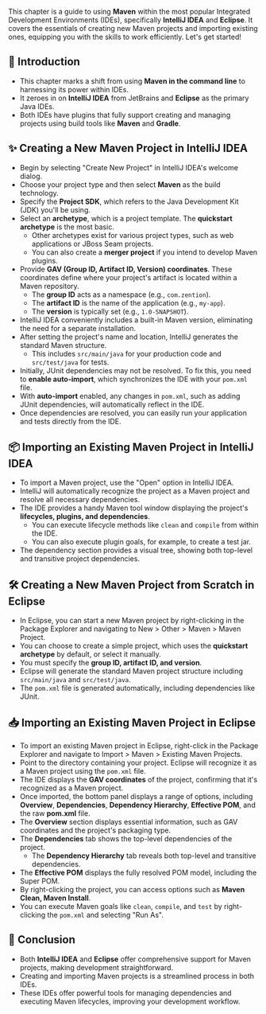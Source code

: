 This chapter is a guide to using **Maven** within the most popular Integrated Development Environments (IDEs), specifically **IntelliJ IDEA** and **Eclipse**. It covers the essentials of creating new Maven projects and importing existing ones, equipping you with the skills to work efficiently. Let's get started!

## 🎯 Introduction

*   This chapter marks a shift from using **Maven in the command line** to harnessing its power within IDEs.
*   It zeroes in on **IntelliJ IDEA** from JetBrains and **Eclipse** as the primary Java IDEs.
*   Both IDEs have plugins that fully support creating and managing projects using build tools like **Maven** and **Gradle**.

## ✨ Creating a New Maven Project in IntelliJ IDEA

*   Begin by selecting "Create New Project" in IntelliJ IDEA's welcome dialog.
*   Choose your project type and then select **Maven** as the build technology.
*   Specify the **Project SDK**, which refers to the Java Development Kit (JDK) you'll be using.
*   Select an **archetype**, which is a project template. The **quickstart archetype** is the most basic.
    *   Other archetypes exist for various project types, such as web applications or JBoss Seam projects.
    *   You can also create a **merger project** if you intend to develop Maven plugins.
*   Provide **GAV (Group ID, Artifact ID, Version) coordinates**. These coordinates define where your project's artifact is located within a Maven repository.
    *   The **group ID** acts as a namespace (e.g., `com.zention`).
    *   The **artifact ID** is the name of the application (e.g., `my-app`).
    *   The **version** is typically set (e.g., `1.0-SNAPSHOT`).
*   IntelliJ IDEA conveniently includes a built-in Maven version, eliminating the need for a separate installation.
*   After setting the project's name and location, IntelliJ generates the standard Maven structure.
    *   This includes `src/main/java` for your production code and `src/test/java` for tests.
*   Initially, JUnit dependencies may not be resolved. To fix this, you need to **enable auto-import**, which synchronizes the IDE with your `pom.xml` file.
*   With **auto-import** enabled, any changes in `pom.xml`, such as adding JUnit dependencies, will automatically reflect in the IDE.
*   Once dependencies are resolved, you can easily run your application and tests directly from the IDE.

## 📦 Importing an Existing Maven Project in IntelliJ IDEA

*   To import a Maven project, use the "Open" option in IntelliJ IDEA.
*   IntelliJ will automatically recognize the project as a Maven project and resolve all necessary dependencies.
*   The IDE provides a handy Maven tool window displaying the project's **lifecycles, plugins, and dependencies**.
    *   You can execute lifecycle methods like `clean` and `compile` from within the IDE.
    *   You can also execute plugin goals, for example, to create a test jar.
*   The dependency section provides a visual tree, showing both top-level and transitive project dependencies.

## 🛠️ Creating a New Maven Project from Scratch in Eclipse

*   In Eclipse, you can start a new Maven project by right-clicking in the Package Explorer and navigating to New > Other > Maven > Maven Project.
*   You can choose to create a simple project, which uses the **quickstart archetype** by default, or select it manually.
*   You must specify the **group ID, artifact ID, and version**.
*   Eclipse will generate the standard Maven project structure including `src/main/java` and `src/test/java`.
*   The `pom.xml` file is generated automatically, including dependencies like JUnit.

## 📥 Importing an Existing Maven Project in Eclipse

*   To import an existing Maven project in Eclipse, right-click in the Package Explorer and navigate to Import > Maven > Existing Maven Projects.
*   Point to the directory containing your project. Eclipse will recognize it as a Maven project using the `pom.xml` file.
*   The IDE displays the **GAV coordinates** of the project, confirming that it's recognized as a Maven project.
*   Once imported, the bottom panel displays a range of options, including **Overview**, **Dependencies**, **Dependency Hierarchy**, **Effective POM**, and the raw **pom.xml** file.
*   The **Overview** section displays essential information, such as GAV coordinates and the project's packaging type.
*   The **Dependencies** tab shows the top-level dependencies of the project.
    *   The **Dependency Hierarchy** tab reveals both top-level and transitive dependencies.
*   The **Effective POM** displays the fully resolved POM model, including the Super POM.
*  By right-clicking the project, you can access options such as **Maven Clean, Maven Install**.
*   You can execute Maven goals like `clean`, `compile`, and `test` by right-clicking the `pom.xml` and selecting "Run As".

## 🎉 Conclusion

*   Both **IntelliJ IDEA** and **Eclipse** offer comprehensive support for Maven projects, making development straightforward.
*   Creating and importing Maven projects is a streamlined process in both IDEs.
*   These IDEs offer powerful tools for managing dependencies and executing Maven lifecycles, improving your development workflow.

